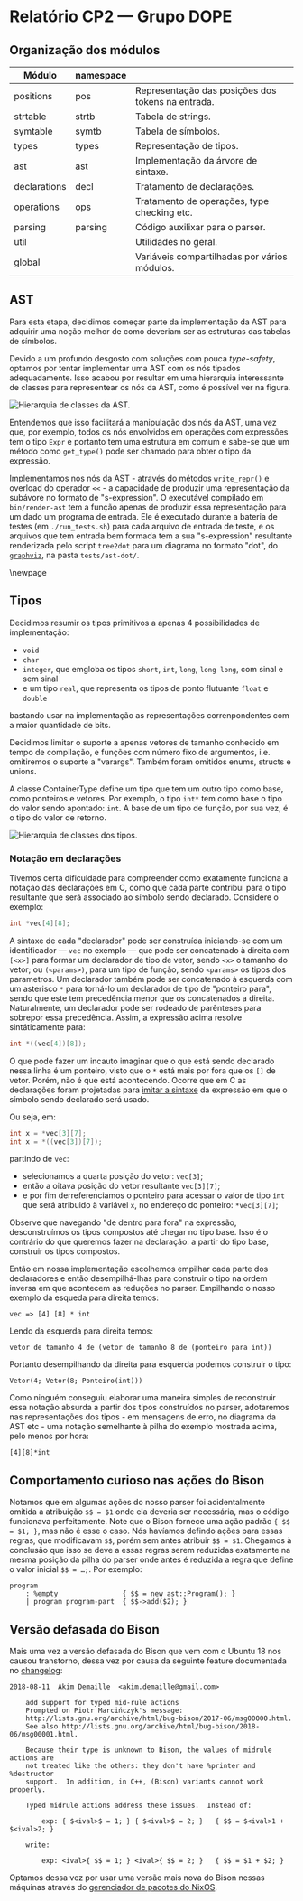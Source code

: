 # Relatório CP2 — Grupo DOPE

## Organização dos módulos

| Módulo       | namespace |                                                   |
| ------------ | --------- | ------------------------------------------------- |
| positions    | pos       | Representação das posições dos tokens na entrada. |
| strtable     | strtb     | Tabela de strings.                                |
| symtable     | symtb     | Tabela de símbolos.                               |
| types        | types     | Representação de tipos.                           |
| ast          | ast       | Implementação da árvore de sintaxe.               |
| declarations | decl      | Tratamento de declarações.                        |
| operations   | ops       | Tratamento de operações, type checking etc.       |
| parsing      | parsing   | Código auxilixar para o parser.                   |
| util         |           | Utilidades no geral.                              |
| global       |           | Variáveis compartilhadas por vários módulos.      |

## AST

Para esta etapa, decidimos começar parte da implementação da AST para adquirir
uma noção melhor de como deveriam ser as estruturas das tabelas de símbolos.

Devido a um profundo desgosto com soluções com pouca _type-safety_, optamos por
tentar implementar uma AST com os nós tipados adequadamente. Isso acabou por
resultar em uma hierarquia interessante de classes para representear os nós da
AST, como é possível ver na figura.

![Hierarquia de classes da AST.](./docs/inherit_graph_ast.svg)

Entendemos que isso facilitará a manipulação dos nós da AST, uma vez que, por
exemplo, todos os nós envolvidos em operações com expressões tem o tipo `Expr` e
portanto tem uma estrutura em comum e sabe-se que um método como `get_type()`
pode ser chamado para obter o tipo da expressão.

Implementamos nos nós da AST - através do métodos `write_repr()` e overload do
operador `<<` - a capacidade de produzir uma representação da subávore no
formato de "s-expression". O executável compilado em `bin/render-ast` tem a
função apenas de produzir essa representação para um dado um programa de
entrada. Ele é executado durante a bateria de testes (em `./run_tests.sh`) para
cada arquivo de entrada de teste, e os arquivos que tem entrada bem formada tem
a sua "s-expression" resultante renderizada pelo script `tree2dot` para um
diagrama no formato "dot", do [`graphviz`][graphviz], na pasta `tests/ast-dot/`.

[graphviz]: graphviz.org

\newpage

## Tipos

Decidimos resumir os tipos primitivos a apenas 4 possibilidades de
implementação:

- `void`
- `char`
- `integer`, que emgloba os tipos `short`, `int`, `long`, `long long`, com sinal
  e sem sinal
- e um tipo `real`, que representa os tipos de ponto flutuante `float` e
  `double`

bastando usar na implementação as representações correnpondentes com a maior
quantidade de bits.

Decidimos limitar o suporte a apenas vetores de tamanho conhecido em tempo de
compilação, e funções com número fixo de argumentos, i.e. omitiremos o suporte a
"varargs". Também foram omitidos enums, structs e unions.

A classe ContainerType define um tipo que tem um outro tipo como base, como
ponteiros e vetores. Por exemplo, o tipo `int*` tem como base o tipo do valor
sendo apontado: `int`. A base de um tipo de função, por sua vez, é o tipo do
valor de retorno.

![Hierarquia de classes dos tipos.](./docs/inherit_graph_types.svg)

### Notação em declarações

Tivemos certa dificuldade para compreender como exatamente funciona a notação
das declarações em C, como que cada parte contribui para o tipo resultante que
será associado ao símbolo sendo declarado. Considere o exemplo:

```c
int *vec[4][8];
```

A sintaxe de cada "declarador" pode ser construída iniciando-se com um
identificador — `vec` no exemplo — que pode ser concatenado à direita com
`[<x>]` para formar um declarador de tipo de vetor, sendo `<x>` o tamanho do
vetor; ou `(<params>)`, para um tipo de função, sendo `<params>` os tipos
dos parametros. Um declarador também pode ser concatenado à esquerda com um
asterisco `*` para torná-lo um declarador de tipo de "ponteiro para", sendo que
este tem precedência menor que os concatenados a direita. Naturalmente, um
declarador pode ser rodeado de parênteses para sobrepor essa precedência. Assim,
a expressão acima resolve sintáticamente para:

```c
int *((vec[4])[8]);
```

O que pode fazer um incauto imaginar que o que está sendo declarado nessa linha
é um ponteiro, visto que o `*` está mais por fora que os `[]` de vetor. Porém,
não é que está acontecendo. Ocorre que em C as declarações foram projetadas para
[imitar a sintaxe][bad-pointers] da expressão em que o símbolo sendo declarado
será usado.

Ou seja, em:

```c
int x = *vec[3][7];
int x = *((vec[3])[7]);
```

partindo de `vec`:

- selecionamos a quarta posição do vetor: `vec[3]`;
- então a oitava posição do vetor resultante `vec[3][7]`;
- e por fim derreferenciamos o ponteiro para acessar o valor de tipo `int` que
  será atribuido à variável `x`, no endereço do ponteiro: `*vec[3][7]`;

Observe que navegando "de dentro para fora" na expressão, desconstruímos os
tipos compostos até chegar no tipo base. Isso é o contrário do que queremos
fazer na declaração: a partir do tipo base, construir os tipos compostos.

Então em nossa implementação escolhemos empilhar cada parte dos declaradores e
então desempilhá-lhas para construir o tipo na ordem inversa em que acontecem as
reduções no parser. Empilhando o nosso exemplo da esqueda para direita temos:

    vec => [4] [8] * int

Lendo da esquerda para direita temos:

    vetor de tamanho 4 de (vetor de tamanho 8 de (ponteiro para int))

Portanto desempilhando da direita para esquerda podemos construir o tipo:

    Vetor(4; Vetor(8; Ponteiro(int)))

Como ninguém conseguiu elaborar uma maneira simples de reconstruir essa notação
absurda a partir dos tipos construídos no parser, adotaremos nas representações
dos tipos - em mensagens de erro, no diagrama da AST etc - uma notação
semelhante à pilha do exemplo mostrada acima, pelo menos por hora:

    [4][8]*int

[bad-pointers]: https://www.quora.com/C-programming-language/Why-doesnt-C-use-better-notation-for-pointers
[c-del]: https://eigenstate.org/notes/c-decl
[spiral]: http://c-faq.com/decl/spiral.anderson.html
[so1]: https://stackoverflow.com/a/13592908/1967121
[so2]: https://stackoverflow.com/a/21300975/1967121

## Comportamento curioso nas ações do Bison

Notamos que em algumas ações do nosso parser foi acidentalmente omitida a
atribuição `$$ = $1` onde ela deveria ser necessária, mas o código funcionava
perfeitamente. Note que o Bison fornece uma ação padrão `{ $$ = $1; }`, mas não
é esse o caso. Nós havíamos defindo ações para essas regras, que modificavam
`$$`, porém sem antes atribuir `$$ = $1`. Chegamos à conclusão que isso se deve
a essas regras serem reduzidas exatamente na mesma posição da pilha do parser
onde antes é reduzida a regra que define o valor inicial `$$ = …;`. Por exemplo:

```
program
    : %empty                { $$ = new ast::Program(); }
    | program program-part  { $$->add($2); }
```

## Versão defasada do Bison

Mais uma vez a versão defasada do Bison que vem com o Ubuntu 18 nos causou
transtorno, dessa vez por causa da seguinte feature documentada no [changelog]:

```
2018-08-11  Akim Demaille  <akim.demaille@gmail.com>

	add support for typed mid-rule actions
	Prompted on Piotr Marcińczyk's message:
	http://lists.gnu.org/archive/html/bug-bison/2017-06/msg00000.html.
	See also http://lists.gnu.org/archive/html/bug-bison/2018-06/msg00001.html.

	Because their type is unknown to Bison, the values of midrule actions are
	not treated like the others: they don't have %printer and %destructor
	support.  In addition, in C++, (Bison) variants cannot work properly.

	Typed midrule actions address these issues.  Instead of:

	    exp: { $<ival>$ = 1; } { $<ival>$ = 2; }   { $$ = $<ival>1 + $<ival>2; }

	write:

	    exp: <ival>{ $$ = 1; } <ival>{ $$ = 2; }   { $$ = $1 + $2; }
```

Optamos dessa vez por usar uma versão mais nova do Bison nessas máquinas através
do [gerenciador de pacotes do NixOS][nix].

[changelog]: https://fossies.org/linux/bison/ChangeLog
[nix]: https://nixos.org/guides/install-nix.html
